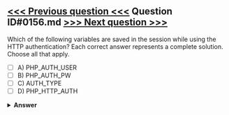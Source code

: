 [<<< Previous question <<<](0155.md)   Question ID#0156.md   [>>> Next question >>>](0157.md)
---

Which of the following variables are saved in the session while using the HTTP authentication? Each correct answer represents a complete solution. Choose all that apply.

- [ ] A) PHP_AUTH_USER
- [ ] B) PHP_AUTH_PW
- [ ] C) AUTH_TYPE
- [ ] D) PHP_HTTP_AUTH

<details><summary><b>Answer</b></summary>
<p>
  Answer: <strong>A, B, C</strong>
</p>
</details>
